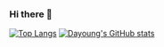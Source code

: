 ### Hi there 👋

<!--
**arittung/arittung** is a ✨ _special_ ✨ repository because its `README.md` (this file) appears on your GitHub profile.

Here are some ideas to get you started:

- 🔭 I’m currently working on ...
- 🌱 I’m currently learning ...
- 👯 I’m looking to collaborate on ...
- 🤔 I’m looking for help with ...
- 💬 Ask me about ...
- 📫 How to reach me: ...
- 😄 Pronouns: ...
- ⚡ Fun fact: ...
-->
[![Top Langs](https://github-readme-stats.vercel.app/api/top-langs/?username=arittung&layout=compact)](https://github.com/arittung/github-readme-stats)
[![Dayoung's GitHub stats](https://github-readme-stats.vercel.app/api?username=arittung&count_private=true&theme=dracula&show_icons=true)](https://github.com/arittung/github-readme-stats)
